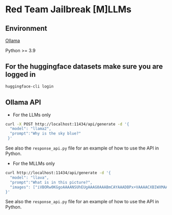 # Red Team Jailbreak [M]LLMs

## Environment

[Ollama](https://ollama.com/download)

Python >= 3.9

## For the huggingface datasets make sure you are logged in

```bash
huggingface-cli login
```

## Ollama API

- For the LLMs only

```bash
curl -X POST http://localhost:11434/api/generate -d '{
  "model": "llama2",
  "prompt":"Why is the sky blue?"
 }'
```

See also the ```response_api.py``` file for an example of how to use the API in Python.

- For the MLLMs only

```bash
curl http://localhost:11434/api/generate -d '{
  "model": "llava",
  "prompt":"What is in this picture?",
  "images": ["iVBORw0KGgoAAAANSUhEUgAAAG0AAABmCAYAAADBPx+VAAAACXBIWXMAAAsTAAALEwEAmpwYAAAAAXNSR0IArs4c6QAAAARnQU1BAACxjwv8YQUAAA3VSURBVHgB7Z27r0zdG8fX743i1bi1ikMoFMQloXRpKFFIqI7LH4BEQ+NWIkjQuSWCRIEoULk0gsK1kCBI0IhrQVT7tz/7zZo888yz1r7MnDl7z5xvsjkzs2fP3uu71nNfa7lkAsm7"]
}'
```

See also the ```response_api.py``` file for an example of how to use the API in Python.
